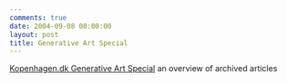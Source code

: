 ```yaml
---
comments: true
date: 2004-09-08 00:00:00
layout: post
title: Generative Art Special
---
```


[Kopenhagen.dk Generative Art Special](http://www.kopenhagen.dk/netkunst/articles/generativespecial.htm) an overview of archived articles

